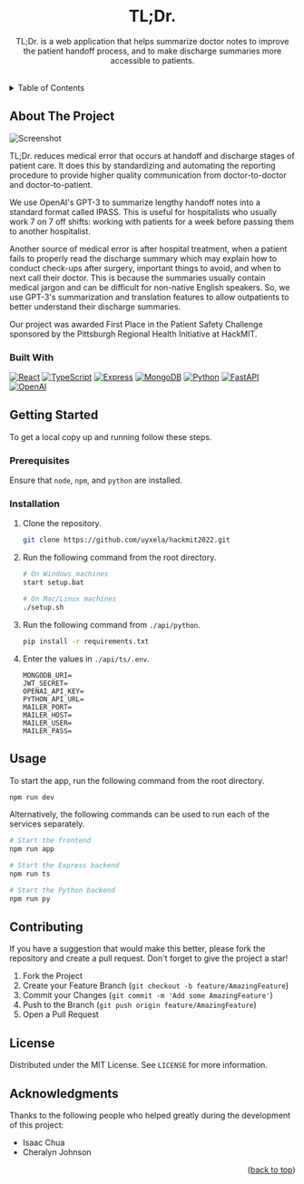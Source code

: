 <a name="readme-top"></a>
<br />
<div align="center">
  <h1 align="center">TL;Dr.</h1>
  <p align="center">
    TL;Dr. is a web application that helps summarize doctor notes to improve the patient handoff process, and to make discharge summaries more accessible to patients.
  </p>
  <br />
</div>

<details>
  <summary>Table of Contents</summary>
  <ol>
    <li>
      <a href="#about-the-project">About The Project</a>
      <ul>
        <li><a href="#built-with">Built With</a></li>
      </ul>
    </li>
    <li>
      <a href="#getting-started">Getting Started</a>
      <ul>
        <li><a href="#prerequisites">Prerequisites</a></li>
        <li><a href="#installation">Installation</a></li>
      </ul>
    </li>
    <li><a href="#usage">Usage</a></li>
    <li><a href="#contributing">Contributing</a></li>
    <li><a href="#license">License</a></li>
    <li><a href="#acknowledgments">Acknowledgments</a></li>
  </ol>
</details>

## About The Project

![Screenshot](https://github.com/uyxela/hackmit2022/blob/main/samples/screenshot.png?raw=true)

TL;Dr. reduces medical error that occurs at handoff and discharge stages of patient care. It does this by standardizing and automating the reporting procedure to provide higher quality communication from doctor-to-doctor and doctor-to-patient.

We use OpenAI's GPT-3 to summarize lengthy handoff notes into a standard format called IPASS. This is useful for hospitalists who usually work 7 on 7 off shifts: working with patients for a week before passing them to another hospitalist.

Another source of medical error is after hospital treatment, when a patient fails to properly read the discharge summary which may explain how to conduct check-ups after surgery, important things to avoid, and when to next call their doctor. This is because the summaries usually contain medical jargon and can be difficult for non-native English speakers. So, we use GPT-3's summarization and translation features to allow outpatients to better understand their discharge summaries.

Our project was awarded First Place in the Patient Safety Challenge sponsored by the Pittsburgh Regional Health Initiative at HackMIT.

### Built With

[![React][React]][React-url]
[![TypeScript][TypeScriptLang]][TS-url]
[![Express][Express]][Express-url]
[![MongoDB][MongoDB]][MongoDB-url]
[![Python][Python]][Python-url]
[![FastAPI][FastAPI]][FastAPI-url]
[![OpenAI][OpenAI]][OpenAI-url]

## Getting Started

To get a local copy up and running follow these steps.

### Prerequisites

Ensure that `node`, `npm`, and `python` are installed.

### Installation

1. Clone the repository.
   ```sh
   git clone https://github.com/uyxela/hackmit2022.git
   ```
2. Run the following command from the root directory.
   ```sh
   # On Windows machines
   start setup.bat

   # On Mac/Linux machines
   ./setup.sh
   ```
3. Run the following command from `./api/python`.
    ```sh
    pip install -r requirements.txt
    ```
3. Enter the values in `./api/ts/.env`.
   ```
   MONGODB_URI=
   JWT_SECRET=
   OPENAI_API_KEY=
   PYTHON_API_URL=
   MAILER_PORT=
   MAILER_HOST=
   MAILER_USER=
   MAILER_PASS=
   ```

## Usage

To start the app, run the following command from the root directory.
```sh
npm run dev
```
Alternatively, the following commands can be used to run each of the services separately.
```sh
# Start the frontend
npm run app

# Start the Express backend
npm run ts

# Start the Python backend
npm run py
```

## Contributing

If you have a suggestion that would make this better, please fork the repository and create a pull request. Don't forget to give the project a star!

1. Fork the Project
2. Create your Feature Branch (`git checkout -b feature/AmazingFeature`)
3. Commit your Changes (`git commit -m 'Add some AmazingFeature'`)
4. Push to the Branch (`git push origin feature/AmazingFeature`)
5. Open a Pull Request

## License

Distributed under the MIT License. See `LICENSE` for more information.

## Acknowledgments

Thanks to the following people who helped greatly during the development of this project:

* Isaac Chua
* Cheralyn Johnson

<p align="right">(<a href="#readme-top">back to top</a>)</p>

<!-- Links and images for the Built With section -->

[React]: https://img.shields.io/badge/React-20232A?style=for-the-badge&logo=react&logoColor=61DAFB
[React-url]: https://reactjs.org/

[TypeScriptLang]: https://img.shields.io/badge/TypeScript-3178c6?style=for-the-badge&logo=typescript&logoColor=white
[TS-url]: https://www.typescriptlang.org/

[Express]: https://img.shields.io/badge/Express-FFFFFF?style=for-the-badge&logo=express&logoColor=black
[Express-url]: https://expressjs.com/

[MongoDB]: https://img.shields.io/badge/MongoDB-4EA94B?style=for-the-badge&logo=mongodb&logoColor=white
[MongoDB-url]: https://www.mongodb.com/

[Python]: https://img.shields.io/badge/Python-2B5B84?style=for-the-badge&logo=python&logoColor=white
[Python-url]: https://www.python.org/

[FastAPI]: https://img.shields.io/badge/FastAPI-009485?style=for-the-badge&logo=fastapi&logoColor=white
[FastAPI-url]: https://fastapi.tiangolo.com/

[OpenAI]: https://img.shields.io/badge/OpenAI-000000?style=for-the-badge&logo=openai&logoColor=white
[OpenAI-url]: https://openai.com/